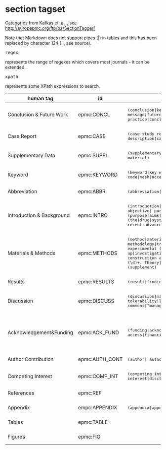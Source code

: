 # section tagset

Categories from Kafkas et. al. , see http://europepmc.org/ftp/oa/SectionTagger/ 

Note that Markdown does not support pipes (|) in tables and this has been replaced by character 124 ( &#124;, see source). <pre>regex</pre> represents the range of regexes which covers most journals - it can be extended. <pre>xpath</pre> represents some XPath expressions to search.


| human tag       | id          | regex    | xpath     | comments |
| --------------- | ----------- | -------- | --------- | -------- |
| Conclusion & Future Work | epmc:CONCL |	<pre>(conclusion&#124;key message&#124;future&#124;summary&#124;recommendation&#124;implications for clinical practice&#124;concluding remark)</pre> |  | |
| Case Report	| epmc:CASE | <pre>(case study report&#124;case report&#124;case presentation&#124;case description&#124;case summary&#124;case history&#124; (\d)+\. case&#124;^ case (\d)+$&#124;^case$&#124;^cases$)</pre> |  |  |
| Supplementary Data	| epmc:SUPPL | <pre>(supplementary&#124;supporting information&#124;supplemental&#124;web extra material)</pre> | <pre>footnote[contains.,'supplementary']</pre> | |
| Keyword	| epmc:KEYWORD |<pre>(keyword&#124;key word&#124;key term&#124;index&#124;ocis code&#124;mesh&#124;accession&#124;search term)</pre>	|  |  |
| Abbreviation	| epmc:ABBR |  <pre>(abbreviation&#124;glossary)</pre> | | <pre>//glossary</pre> | |
| Introduction & Background	| epmc:INTRO |<pre>(introduction&#124;background&#124;related literature&#124;literature review&#124; objective&#124; purpose of this study&#124;study (purpose&#124;aim&#124;aims))&#124; (\d)+. (purpose&#124;aims&#124;aim)&#124;(aims&#124;aim&#124;purpose) of the study) &#124; (the&#124;drug&#124;systematic&#124;book) review&#124;review of literature&#124;related work&#124; recent advance)&#124;(^aim$&#124;^aims$&#124;^purpose$&#124;^purposes$&#124;^purpose/aim$&#124; ^purpose of study$&#124;^review$&#124;^reviews$&#124;^minireview$)</pre> | | |
| Materials & Methods	| epmc:METHODS | <pre>(method&#124;material&#124;experimental procedure&#124;implementation&#124; methodology&#124;treatment&#124;statistical analysis&#124;(\d)+. Experimental&#124; experimental (section&#124;evaluation&#124;design&#124;approach&#124;protocol&#124;setting&#124;set up&#124;investigation&#124;detail&#124;part&#124;pespective&#124;tool)&#124;study protocol&#124; construction and content&#124;experiment (\d)+&#124;analysis&#124;utility&#124;design&#124; (\d)+\. Theory&#124;theory and&#124;theory of)&#124; (^experiments$&#124;^experimental$&#124;^the study$&#124;^(\d)+. the study$&#124; ^protocol$&#124;^protocols$&#124;^theory$) AND NOT (supplement) </pre>| | |
| Results	| epmc:RESULTS | <pre>(result&#124;finding&#124;diagnosis)</pre> | | |
| Discussion	| epmc:DISCUSS | <pre>(discussion&#124;management of&#124;(\d)+. management&#124;safety and tolerability&#124;limitations&#124;perspective&#124;commentary&#124;(\d)+. comment&#124;^management$&#124;^comment$&#124;^comments$)</pre> | | |
| Acknowledgement&Funding	| epmc:ACK_FUND |  <pre>(funding&#124;acknowledgment&#124;acknowledgement&#124;acknowledgement&#124;acknowlegement&#124;open access&#124;financial support&#124;grant&#124;author note) </pre> | <pre>ack|footnote[contains(."financial disclosure" or contains(.,"support") or contains(.,"fund") or contains(."grant") or contains(."thank")]</pre> | |
| Author Contribution | epmc:AUTH_CONT |	<pre>(author&#124; authors'&#124; author's) contribution</pre> | <pre>//footnote[@fn-type='con']</pre> | |
| Competing Interest	| epmc:COMP_INT|  <pre>(competing interest&#124;(conflict&#124;conflicts) of interest&#124;disclosure&#124;declaration)</pre> | <pre>footnote[@fn-type='conflict']</pre> | |
| References	| epmc:REF  | | <pre>//ref-list</pre> | |
| Appendix	| empc:APPENDIX | <pre>(appendix&#124;appendices)</pre> | | |
| Tables	| epmc:TABLE| | <pre>//table-wrap</pre> | | 
| Figures	| epmc:FIG  | | <pre>//fig</pre> | |




